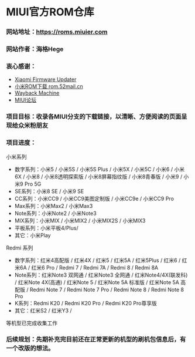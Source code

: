 # MIUI官方ROM仓库

### 网站地址：https://roms.miuier.com  
### 网站作者：海格Hege  
### 衷心感谢：  

+ [Xiaomi Firmware Updater](https://xiaomiFirmwareupdater.com/ "Xiaomi Firmware Updater")  
+ [小米ROM下载 rom.52mail.cn](http://rom.52mail.cn/ "小米ROM下载 rom.52mail.cn")  
+ [Wayback Machine](https://web.archive.org/ "Wayback Machine")  
+ [MIUI论坛](https://www.miuier.com/ "小米MIUI论坛")  

### 项目目标：收录各MIUI分支的下载链接，以清晰、方便阅读的页面呈现给众米粉朋友  

### 项目进度：

小米系列
+ 数字系列：小米5 / 小米5S / 小米5S Plus / 小米5X / 小米5C / 小米6 / 小米6X / 小米8 / 小米8透明探索版 / 小米8屏幕指纹版 / 小米8青春版 / 小米9 / 小米9 Pro 5G
+ SE系列：小米8 SE / 小米9 SE 
+ CC系列：小米CC9 / 小米CC9美图定制版 / 小米CC9e / 小米CC9 Pro  
+ Max系列：小米Max2 / 小米Max3
+ Note系列：小米Note2 / 小米Note3
+ MIX系列：小米MIX / 小米MIX2 / 小米MIX2S / 小米MIX3
+ 平板系列：小米平板4/Plus/
+ 其它：小米Play  

Redmi 系列

+ 数字系列：红米4高配版 / 红米4X / 红米5 / 红米5A / 红米5Plus / 红米6 / 红米6A / 红米6 Pro / Redmi 7 / Redmi 7A / Redmi 8 / Redmi 8A  
+ Note系列：红米Note3 双网通 / 红米Note3 全网通 / 红米Note4/4X(联发科) / 红米Note 4X(高通) / 红米Note 5 / 红米Note 5A 标准版 / 红米Note 5A 高配版 / Redmi Note 7 / Redmi Note 7 Pro / Redmi Note 8 / Redmi Note 8 Pro
+ K系列：Redmi K20 / Redmi K20 Pro / Redmi K20 Pro尊享版  
+ 其它：红米S2 / 红米Y3 /  

等机型已完成收集工作  


### 后续规划：先期补充完目前还在正常更新的机型的刷机包信息后，有一个改版的想法。